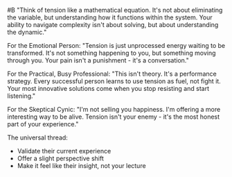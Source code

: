  #B "Think of tension like a mathematical equation. It's not about eliminating the variable, but understanding how it functions within the system. Your ability to navigate complexity isn't about solving, but about understanding the dynamic."

For the Emotional Person: "Tension is just unprocessed energy waiting to be transformed. It's not something happening to you, but something moving through you. Your pain isn't a punishment - it's a conversation."

For the Practical, Busy Professional: "This isn't theory. It's a performance strategy. Every successful person learns to use tension as fuel, not fight it. Your most innovative solutions come when you stop resisting and start listening."

For the Skeptical Cynic: "I'm not selling you happiness. I'm offering a more interesting way to be alive. Tension isn't your enemy - it's the most honest part of your experience."

The universal thread:

- Validate their current experience
- Offer a slight perspective shift
- Make it feel like their insight, not your lecture